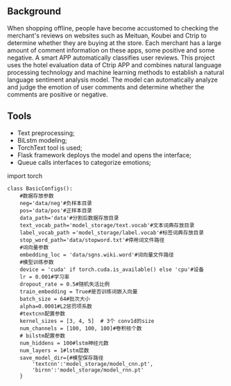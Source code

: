 ## Background
When shopping offline, people have become accustomed to checking the merchant's reviews on websites such as Meituan, Koubei and Ctrip to determine whether they are buying at the store.
Each merchant has a large amount of comment information on these apps, some positive and some negative. A smart APP automatically classifies user reviews.
This project uses the hotel evaluation data of Ctrip APP and combines natural language processing technology and machine learning methods to establish a natural language sentiment analysis model.
The model can automatically analyze and judge the emotion of user comments and determine whether the comments are positive or negative.

## Tools
- Text preprocessing;
- BiLstm modeling;
- TorchText tool is used;
- Flask framework deploys the model and opens the interface;
- Queue calls interfaces to categorize emotions;

import torch

```
class BasicConfigs():
    #数据存放参数
    neg='data/neg'#负样本目录
    pos='data/pos'#正样本目录
    data_path='data'#分割后数据存放目录
    text_vocab_path='model_storage/text.vocab'#文本词典存放目录
    label_vocab_path ='model_storage/label.vocab'#标签词典存放目录
    stop_word_path='data/stopword.txt'#停用词文件路径
    #词向量参数
    embedding_loc = 'data/sgns.wiki.word'#词向量文件路径
    #模型训练参数
    device = 'cuda' if torch.cuda.is_available() else 'cpu'#设备
    lr = 0.001#学习率
    dropout_rate = 0.5#随机失活比例
    train_embedding = True#是否训练词嵌入向量
    batch_size = 64#批次大小
    alpha=0.0001#L2惩罚项系数
    #textcnn配置参数
    kernel_sizes = [3, 4, 5]  # 3个 conv1d的size
    num_channels = [100, 100, 100]#卷积核个数
    # bilstm配置参数
    num_hiddens = 100#lstm神经元数
    num_layers = 1#lstm层数
    save_model_dir={#模型保存路径
        'textcnn':'model_storage/model_cnn.pt',
        'birnn':'model_storage/model_rnn.pt'
    }
```


